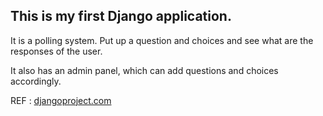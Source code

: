 ## This is my first Django application.

It is a polling system. Put up a question and choices and see what are the responses of the user.

It also has an admin panel, which can add questions and choices accordingly.

REF : [djangoproject.com](https://docs.djangoproject.com/en/1.8/intro/tutorial01/)
